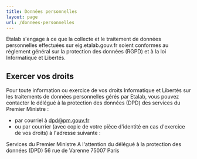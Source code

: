 ```yaml
---
title: Données personnelles
layout: page
url: /donnees-personnelles
---
```

Etalab s'engage à ce que la collecte et le traitement de données personnelles effectuées sur eig.etalab.gouv.fr soient conformes au règlement général sur la protection des données (RGPD) et à la loi Informatique et Libertés.

## Exercer vos droits

Pour toute information ou exercice de vos droits Informatique et Libertés sur les traitements de données personnelles gérés par Etalab, vous pouvez contacter le délégué à la protection des données (DPD) des services du Premier Ministre : 

* par courriel à dpd@pm.gouv.fr
* ou par courrier (avec copie de votre pièce d'identité en cas d'exercice de vos droits) à l'adresse suivante : 

Services du Premier Ministre 
A l'attention du délégué à la protection des données (DPD)
56 rue de Varenne
75007 Paris